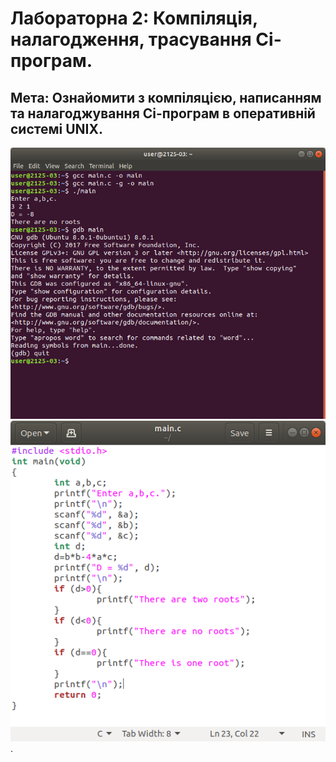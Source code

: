 # Лабораторна 2: Компіляція, налагодження, трасування Сі-програм.
## Мета: Ознайомити з компіляцією, написанням та нала­годжування Сі-програм в оперативній системі UNIX.
![lab2](2-1.png)
![lab2](2-2.png).

